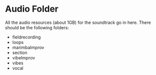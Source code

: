 # Audio Folder

All the audio resources (about 1GB) for the soundtrack go in here. There should be the following folders:

- fieldrecording
- loops
- marimbaImprov
- section
- vibeImprov
- vibes
- vocal

